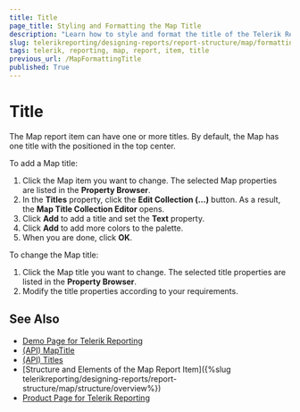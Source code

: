 ```yaml
---
title: Title
page_title: Styling and Formatting the Map Title 
description: "Learn how to style and format the title of the Telerik Reporting Map report item."
slug: telerikreporting/designing-reports/report-structure/map/formatting-a-map/title
tags: telerik, reporting, map, report, item, title
previous_url: /MapFormattingTitle
published: True
---
```


# Title

The Map report item can have one or more titles. By default, the Map has one title with the positioned in the top center. 

To add a Map title:

1. Click the Map item you want to change. The selected Map properties are listed in the __Property Browser__. 
1. In the __Titles__ property, click the __Edit Collection (…)__ button. As a result, the __Map Title Collection Editor__ opens. 
1. Click __Add__ to add a title and set the __Text__ property. 
1. Click __Add__ to add more colors to the palette. 
1. When you are done, click __OK__. 

To change the Map title:

1. Click the Map title you want to change. The selected title properties are listed in the __Property Browser__. 
1. Modify the title properties according to your requirements. 

## See Also
 
* [Demo Page for Telerik Reporting](https://demos.telerik.com/reporting) 
* [(API) MapTitle](/reporting/api/Telerik.Reporting.MapTitle)  
* [(API) Titles](/reporting/api/Telerik.Reporting.Map#Telerik_Reporting_Map_Titles) 
* [Structure and Elements of the Map Report Item]({%slug telerikreporting/designing-reports/report-structure/map/structure/overview%})
* [Product Page for Telerik Reporting](https://www.telerik.com/products/reporting)

